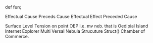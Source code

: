 def fun;

Effectual Cause Preceds Cause
Effectual Effect Preceded Cause

Surface Level Tension on point OEP i.e. mv neb. that is Oedipial Island Internet Explorer Multi Versal Nebula Strucuture Struct() Chamber of Commerce.
